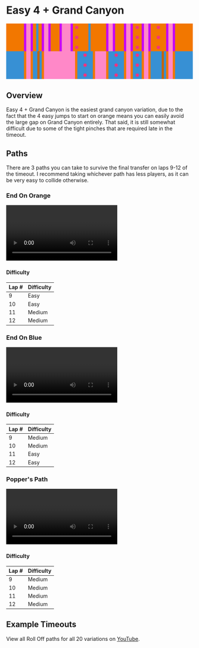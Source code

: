 # Easy 4 + Grand Canyon

![Easy 4 + Grand Canyon](../images/variations/easy-4-grand-canyon.jpg)

## Overview

Easy 4 + Grand Canyon is the easiest grand canyon variation, due to the fact that the 4 easy jumps to start on orange means you can easily avoid the large gap on Grand Canyon entirely. That said, it is still somewhat difficult due to some of the tight pinches that are required late in the timeout.

## Paths

There are 3 paths you can take to survive the final transfer on laps 9-12 of the timeout. I recommend taking whichever path has less players, as it can be very easy to collide otherwise.

### End On Orange

<video controls>
  <source src="../../images/variations/easy-4-grand-canyon-end-on-orange.mp4" type="video/mp4">
</video>

#### Difficulty

| Lap # | Difficulty |
| ----- | ---------- |
| 9     | Easy       |
| 10    | Easy       |
| 11    | Medium     |
| 12    | Medium     |

### End On Blue

<video controls>
  <source src="../../images/variations/easy-4-grand-canyon-end-on-blue.mp4" type="video/mp4">
</video>

#### Difficulty

| Lap # | Difficulty |
| ----- | ---------- |
| 9     | Medium     |
| 10    | Medium     |
| 11    | Easy       |
| 12    | Easy       |

### Popper's Path

<video controls>
  <source src="../../images/variations/easy-4-grand-canyon-poppers-path.mp4" type="video/mp4">
</video>

#### Difficulty

| Lap # | Difficulty |
| ----- | ---------- |
| 9     | Medium     |
| 10    | Medium     |
| 11    | Medium     |
| 12    | Medium     |

## Example Timeouts

View all Roll Off paths for all 20 variations on [YouTube](https://www.youtube.com/playlist?list=PLG_QNSp9ZgJLWYSNl4vY26VJCZeOQHO1F).
